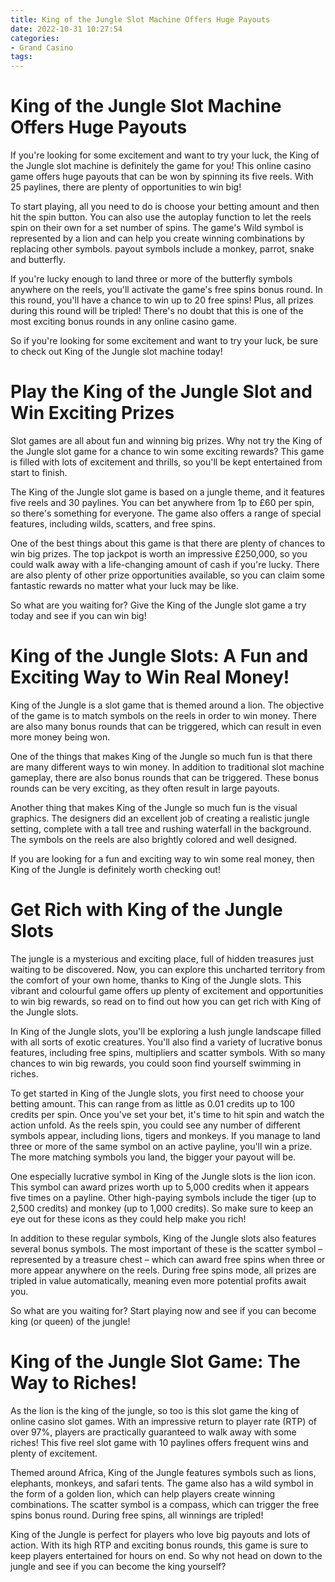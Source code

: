 ```yaml
---
title: King of the Jungle Slot Machine Offers Huge Payouts 
date: 2022-10-31 10:27:54
categories:
- Grand Casino
tags:
---
```



#  King of the Jungle Slot Machine Offers Huge Payouts 

If you're looking for some excitement and want to try your luck, the King of the Jungle slot machine is definitely the game for you! This online casino game offers huge payouts that can be won by spinning its five reels. With 25 paylines, there are plenty of opportunities to win big!

To start playing, all you need to do is choose your betting amount and then hit the spin button. You can also use the autoplay function to let the reels spin on their own for a set number of spins. The game's Wild symbol is represented by a lion and can help you create winning combinations by replacing other symbols. payout symbols include a monkey, parrot, snake and butterfly.

If you're lucky enough to land three or more of the butterfly symbols anywhere on the reels, you'll activate the game's free spins bonus round. In this round, you'll have a chance to win up to 20 free spins! Plus, all prizes during this round will be tripled! There's no doubt that this is one of the most exciting bonus rounds in any online casino game.

So if you're looking for some excitement and want to try your luck, be sure to check out King of the Jungle slot machine today!

#  Play the King of the Jungle Slot and Win Exciting Prizes 

Slot games are all about fun and winning big prizes. Why not try the King of the Jungle slot game for a chance to win some exciting rewards? This game is filled with lots of excitement and thrills, so you'll be kept entertained from start to finish.

The King of the Jungle slot game is based on a jungle theme, and it features five reels and 30 paylines. You can bet anywhere from 1p to £60 per spin, so there's something for everyone. The game also offers a range of special features, including wilds, scatters, and free spins.

One of the best things about this game is that there are plenty of chances to win big prizes. The top jackpot is worth an impressive £250,000, so you could walk away with a life-changing amount of cash if you're lucky. There are also plenty of other prize opportunities available, so you can claim some fantastic rewards no matter what your luck may be like.

So what are you waiting for? Give the King of the Jungle slot game a try today and see if you can win big!

#  King of the Jungle Slots: A Fun and Exciting Way to Win Real Money! 

King of the Jungle is a slot game that is themed around a lion. The objective of the game is to match symbols on the reels in order to win money. There are also many bonus rounds that can be triggered, which can result in even more money being won.

One of the things that makes King of the Jungle so much fun is that there are many different ways to win money. In addition to traditional slot machine gameplay, there are also bonus rounds that can be triggered. These bonus rounds can be very exciting, as they often result in large payouts.

Another thing that makes King of the Jungle so much fun is the visual graphics. The designers did an excellent job of creating a realistic jungle setting, complete with a tall tree and rushing waterfall in the background. The symbols on the reels are also brightly colored and well designed.

If you are looking for a fun and exciting way to win some real money, then King of the Jungle is definitely worth checking out!

#  Get Rich with King of the Jungle Slots 

The jungle is a mysterious and exciting place, full of hidden treasures just waiting to be discovered. Now, you can explore this uncharted territory from the comfort of your own home, thanks to King of the Jungle slots. This vibrant and colourful game offers up plenty of excitement and opportunities to win big rewards, so read on to find out how you can get rich with King of the Jungle slots.

In King of the Jungle slots, you'll be exploring a lush jungle landscape filled with all sorts of exotic creatures. You'll also find a variety of lucrative bonus features, including free spins, multipliers and scatter symbols. With so many chances to win big rewards, you could soon find yourself swimming in riches.

To get started in King of the Jungle slots, you first need to choose your betting amount. This can range from as little as 0.01 credits up to 100 credits per spin. Once you've set your bet, it's time to hit spin and watch the action unfold. As the reels spin, you could see any number of different symbols appear, including lions, tigers and monkeys. If you manage to land three or more of the same symbol on an active payline, you'll win a prize. The more matching symbols you land, the bigger your payout will be.

One especially lucrative symbol in King of the Jungle slots is the lion icon. This symbol can award prizes worth up to 5,000 credits when it appears five times on a payline. Other high-paying symbols include the tiger (up to 2,500 credits) and monkey (up to 1,000 credits). So make sure to keep an eye out for these icons as they could help make you rich!

In addition to these regular symbols, King of the Jungle slots also features several bonus symbols. The most important of these is the scatter symbol – represented by a treasure chest – which can award free spins when three or more appear anywhere on the reels. During free spins mode, all prizes are tripled in value automatically, meaning even more potential profits await you.

So what are you waiting for? Start playing now and see if you can become king (or queen) of the jungle!

#  King of the Jungle Slot Game: The Way to Riches!

As the lion is the king of the jungle, so too is this slot game the king of online casino slot games. With an impressive return to player rate (RTP) of over 97%, players are practically guaranteed to walk away with some riches! This five reel slot game with 10 paylines offers frequent wins and plenty of excitement.

Themed around Africa, King of the Jungle features symbols such as lions, elephants, monkeys, and safari tents. The game also has a wild symbol in the form of a golden lion, which can help players create winning combinations. The scatter symbol is a compass, which can trigger the free spins bonus round. During free spins, all winnings are tripled!

King of the Jungle is perfect for players who love big payouts and lots of action. With its high RTP and exciting bonus rounds, this game is sure to keep players entertained for hours on end. So why not head on down to the jungle and see if you can become the king yourself?